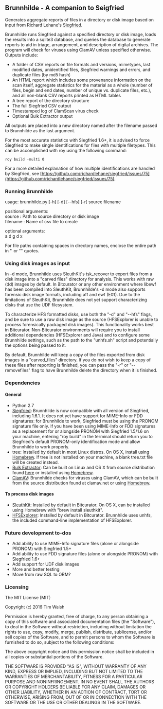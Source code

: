 ## Brunnhilde - A companion to Seigfried  

Generates aggregate reports of files in a directory or disk image based on input from Richard Lehane's [Siegfried](http://www.itforarchivists.com/siegfried).  

Brunnhilde runs Siegfried against a specified directory or disk image, loads the results into a sqlite3 database, and queries the database to generate reports to aid in triage, arrangement, and description of digital archives. The program will check for viruses using ClamAV unless specified otherwise. Outputs include:  

* A folder of CSV reports on file formats and versions, mimetypes, last modified dates, unidentified files, Siegfried warnings and errors, and duplicate files (by md5 hash)  
* An HTML report which includes some provenance information on the scan itself, aggregate statistics for the material as a whole (number of files, begin and end dates, number of unique vs. duplicate files, etc.), and all non-blank CSV reports printed as HTML tables
* A tree report of the directory structure  
* The full Siegfried CSV output  
* Timestamped log of ClamScan virus check
* Optional Bulk Extractor output

All outputs are placed into a new directory named after the filename passed to Brunnhilde as the last argument.  

For the most accurate statistics with Siegfried 1.6+, it is advised to force Siegfried to make single identifications for files with multiple filetypes. This can be accomplished with roy using the following command:  

```
roy build -multi 0
```  

For a more detailed explanation of how multiple identifications are handled by Siegfried, see [https://github.com/richardlehane/siegfried/issues/75](https://github.com/richardlehane/siegfried/issues/75).  

### Running Brunnhilde  

usage: brunnhilde.py [-h] [-d] [--hfs] [-r] source filename  

positional arguments:  
  source : Path to source directory or disk image  
  filename : Name of csv file to create  

optional arguments:  
a
d
g
d
x
  
For file paths containing spaces in directory names, enclose the entire path in '' or "" quotes.  

### Using disk images as input  

In -d mode, Brunnhilde uses SleuthKit's tsk_recover to export files from a disk image into a "carved files" directory for analysis. This works with raw (dd) images by default. In Bitcurator or any other environment where libewf has been compiled into SleuthKit, Brunnhilde's -d mode also supports forensic disk image formats, including aff and ewf (E01). Due to the limitations of SleuthKit, Brunnhilde does not yet support characterizing disks that use the UDF filesystem.  

To characterize HFS formatted disks, use both the "-d" and "--hfs" flags, and be sure to use a raw disk image as the source (HFSExplorer is unable to process forensically packaged disk images). This functionality works best in Bitcurator. Non-Bitcurator environments will require you to install additional dependencies (HFSExplorer and Java) and to configure some Brunnhilde settings, such as the path to the "unhfs.sh" script and potentially the options being passed to it.  

By default, Brunnhilde will keep a copy of the files exported from disk images in a "carved_files" directory. If you do not wish to keep a copy of these files after reporting is finished, you can pass the "-r" or "--removefiles" flag to have Brunnhilde delete the directory when it is finished.  

### Dependencies  

#### General  
* Python 2.7
* [Siegfried](http://www.itforarchivists.com/siegfried): Brunnhilde is now compatible with all version of Siegfried, including 1.6.1. It does not yet have support for MIME-Info or FDD signatures: for Brunnhilde to work, Siegfried must be using the PRONOM signature file only. If you have been using MIME-Info or FDD signatures as a replacement for or alongside PRONOM with Siegfried 1.5/1.6 on your machine, entering "roy build" in the terminal should return you to Siegfried's default PRONOM-only identification mode and allow Brunnhilde to work properly.  
* tree: Installed by default in most Linux distros. On OS X, install using [Homebrew](http://brewformulas.org/tree). If tree is not installed on your machine, a blank tree.txt file will be created instead. 
* [Bulk Extractor](https://github.com/simsong/bulk_extractor): Can be built on Linux and OS X from source distribution found [here](https://github.com/simsong/bulk_extractor) or installed using [Homebrew](http://brewformulas.org/tree). 
* [ClamAV](https://www.clamav.net): Brunnhilde checks for viruses using ClamAV, which can be built from the source distribution found at clamav.net or using [Homebrew](http://brewformulas.org/tree). 

#### To process disk images  
* [SleuthKit](http://www.sleuthkit.org/): Installed by default in Bitcurator. On OS X, can be installed using Homebrew with "brew install sleuthkit".
* [HFSExplorer](http://www.catacombae.org/hfsexplorer/): Installed by default in Bitcurator. Brunnhilde uses unhfs, the included command-line implementation of HFSExplorer.  

### Future development to-dos

* Add ability to use MIME-Info signature files (alone or alongside PRONOM) with Siegfried 1.5+  
* Add ability to use FDD signature files (alone or alongside PRONOM) with Siegfried 1.6+  
* Add support for UDF disk images  
* More and better testing  
* Move from raw SQL to ORM?  

### Licensing  

The MIT License (MIT)  

Copyright (c) 2016 Tim Walsh  

Permission is hereby granted, free of charge, to any person obtaining a copy of this software and associated documentation files (the "Software"), to deal in the Software without restriction, including without limitation the rights to use, copy, modify, merge, publish, distribute, sublicense, and/or sell copies of the Software, and to permit persons to whom the Software is furnished to do so, subject to the following conditions:  

The above copyright notice and this permission notice shall be included in all copies or substantial portions of the Software.  

THE SOFTWARE IS PROVIDED "AS IS", WITHOUT WARRANTY OF ANY KIND, EXPRESS OR IMPLIED, INCLUDING BUT NOT LIMITED TO THE WARRANTIES OF MERCHANTABILITY, FITNESS FOR A PARTICULAR PURPOSE AND NONINFRINGEMENT. IN NO EVENT SHALL THE AUTHORS OR COPYRIGHT HOLDERS BE LIABLE FOR ANY CLAIM, DAMAGES OR OTHER LIABILITY, WHETHER IN AN ACTION OF CONTRACT, TORT OR OTHERWISE, ARISING FROM, OUT OF OR IN CONNECTION WITH THE SOFTWARE OR THE USE OR OTHER DEALINGS IN THE SOFTWARE.  
